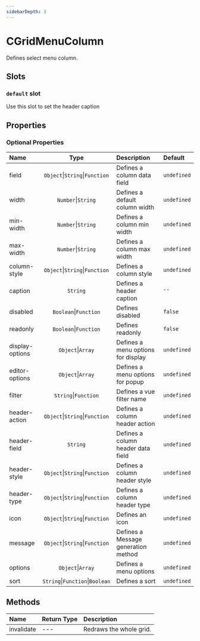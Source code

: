 ```yaml
---
sidebarDepth: 3
---
```


# CGridMenuColumn

Defines select menu column.

## Slots

<!-- SLOT_DEFAULT_START -->

### `default` slot

Use this slot to set the header caption

<!-- SLOT_DEFAULT_END -->

## Properties

<!-- PROPS_TABLE_START -->

### Optional Properties

| Name        | Type    | Description         | Default  |
|:------------|:-------:|:--------------------|:---------|
| field | `Object`&#124;`String`&#124;`Function`  | Defines a column data field | `undefined` |
| width | `Number`&#124;`String`  | Defines a default column width | `undefined` |
| min-width | `Number`&#124;`String`  | Defines a column min width | `undefined` |
| max-width | `Number`&#124;`String`  | Defines a column max width | `undefined` |
| column-style | `Object`&#124;`String`&#124;`Function`  | Defines a column style | `undefined` |
| caption | `String`  | Defines a header caption | `''` |
| disabled | `Boolean`&#124;`Function`  | Defines disabled | `false` |
| readonly | `Boolean`&#124;`Function`  | Defines readonly | `false` |
| display-options | `Object`&#124;`Array`  | Defines a menu options for display | `undefined` |
| editor-options | `Object`&#124;`Array`  | Defines a menu options for popup | `undefined` |
| filter | `String`&#124;`Function`  | Defines a vue filter name | `undefined` |
| header-action | `Object`&#124;`String`&#124;`Function`  | Defines a column header action | `undefined` |
| header-field | `String`  | Defines a column header data field | `undefined` |
| header-style | `Object`&#124;`String`&#124;`Function`  | Defines a column header style | `undefined` |
| header-type | `Object`&#124;`String`&#124;`Function`  | Defines a column header type | `undefined` |
| icon | `Object`&#124;`String`&#124;`Function`  | Defines an icon | `undefined` |
| message | `Object`&#124;`String`&#124;`Function`  | Defines a Message generation method | `undefined` |
| options | `Object`&#124;`Array`  | Defines a menu options | `undefined` |
| sort | `String`&#124;`Function`&#124;`Boolean`  | Defines a sort | `undefined` |

<!-- PROPS_TABLE_END -->

## Methods

<!-- METHODS_TABLE_START -->

| Name        | Return Type | Description         |
|:------------|:------------|:--------------------|
| invalidate | --- | Redraws the whole grid. |

<!-- METHODS_TABLE_END -->
